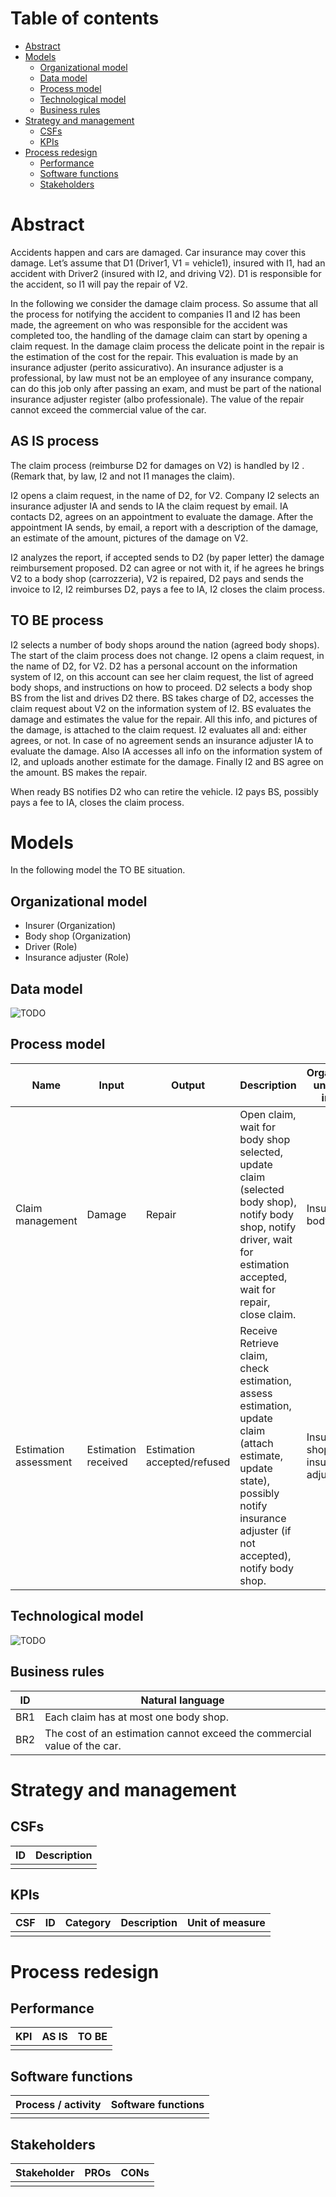 # Table of contents

- [Abstract](#abstract)
- [Models](#models)
	- [Organizational model](#organizational-model)
	- [Data model](#data-model)
	- [Process model](#process-model)
	- [Technological model](#technological-model)
	- [Business rules](#business-rules)
- [Strategy and management](#strategy-and-management)
	- [CSFs](#csfs)
	- [KPIs](#kpis)
- [Process redesign](#process-redesign)
	- [Performance](#performance)
	- [Software functions](#software-functions)
	- [Stakeholders](#stakeholders)

# Abstract

Accidents happen and cars are damaged. Car insurance may cover this damage. Let’s assume that D1 (Driver1, V1 = vehicle1), insured with I1, had an accident with Driver2 (insured with I2, and driving V2). D1 is responsible for the accident, so I1 will pay the repair of V2. 

In the following we consider the damage claim process. So assume that all the process for notifying the accident to companies I1 and I2 has been made, the agreement on who was responsible for the accident was completed too, the handling of the damage claim can start by opening a claim request. In the damage claim process the delicate point in the repair is the estimation of the cost for the repair. This evaluation is made by an insurance adjuster (perito assicurativo). An insurance adjuster is a professional, by law must not be an employee of any insurance company, can do this job only after passing an exam, and must be part of the national insurance adjuster register (albo professionale). The value of the repair cannot exceed the commercial value of the car. 

## AS IS process

The claim process (reimburse D2 for damages on V2) is handled by I2 . (Remark that, by law, I2 and not I1 manages the claim). 

I2 opens a claim request, in the name of D2, for V2. Company I2 selects an insurance adjuster IA and sends to IA the claim request by email. IA contacts D2, agrees on an appointment to evaluate the damage. After the appointment IA sends, by email, a report with a description of the damage, an estimate of the amount, pictures of the damage on V2. 

I2 analyzes the report, if accepted sends to D2 (by paper letter) the damage reimbursement proposed. D2 can agree or not with it, if he agrees he brings V2 to a body shop (carrozzeria), V2 is repaired, D2 pays and sends the invoice to I2, I2 reimburses D2, pays a fee to IA, I2 closes the claim process.

## TO BE process

I2 selects a number of body shops around the nation (agreed body shops). The start of the claim process does not change. I2 opens a claim request, in the name of D2, for V2. D2 has a personal account on the information system of I2, on this account can see her claim request, the list of agreed body shops, and instructions on how to proceed. D2 selects a body shop BS from the list and drives D2 there. BS takes charge of D2, accesses the claim request about V2 on the information system of I2. BS evaluates the damage and estimates the value for the repair. All this info, and pictures of the damage, is attached to the claim request. I2 evaluates all and: either agrees, or not. In case of no agreement sends an insurance adjuster IA to evaluate the damage. Also IA accesses all info on the information system of I2, and uploads another estimate for the damage. Finally I2 and BS agree on the amount. BS makes the repair. 

When ready BS notifies D2 who can retire the vehicle. I2 pays BS, possibly pays a fee to IA, closes the claim process.

# Models

In the following model the TO BE situation.

## Organizational model

- Insurer (Organization)
- Body shop (Organization)
- Driver (Role)
- Insurance adjuster (Role)

## Data model

![TODO](models/data.svg)

## Process model

| Name | Input | Output | Description | Organizational units / roles involved |
| ---- | ----- | ------ | ----------- | ------------------------------------- |
| Claim management | Damage | Repair | Open claim, wait for body shop selected, update claim (selected body shop), notify body shop, notify driver, wait for estimation accepted, wait for repair, close claim. | Insurer, driver, body shop |
| Estimation assessment | Estimation received | Estimation accepted/refused | Receive Retrieve claim, check estimation, assess estimation, update claim (attach estimate, update state), possibly notify insurance adjuster (if not accepted), notify body shop. | Insurer, body shop, insurance adjuster |

## Technological model

![TODO](models/deployment.svg)

## Business rules

| ID | Natural language |
| -- | ---------------- |
| BR1 | Each claim has at most one body shop. |
| BR2 | The cost of an estimation cannot exceed the commercial value of the car. |

# Strategy and management

## CSFs

| ID | Description |
| -- | ----------- |
| | |

## KPIs

| CSF | ID | Category | Description | Unit of measure |
| --- | -------- | ---- | ----------- | --------------- |
| | | | | |

# Process redesign

## Performance

| KPI | AS IS | TO BE |
| --- | ----- | ----- |
| | | |

## Software functions

| Process / activity | Software functions |
| ------------------ | ------------------ |
| | |

## Stakeholders

| Stakeholder | PROs | CONs |
| ----------- | ---- | ---- |
| | | |